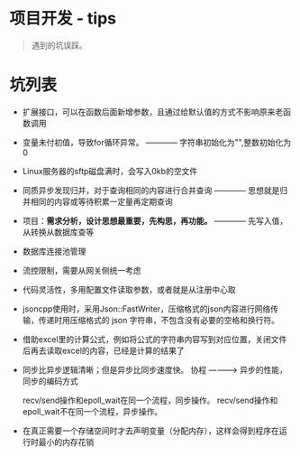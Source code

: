 # 项目开发 - tips

> 遇到的坑误踩。

# 坑列表

* 扩展接口，可以在函数后面新增参数，且通过给默认值的方式不影响原来老函数调用
* 变量未付初值，导致for循环异常。 ———— 字符串初始化为"",整数初始化为0
* Linux服务器的sftp磁盘满时，会写入0kb的空文件
* 同质异步发现归并，对于查询相同的内容进行合并查询  ———— 思想就是归并相同的内容或等待积累一定量再定期查询
* 项目：**需求分析，设计思想最重要，先构思，再功能。**   ———— 先写入值，从转换从数据库查等
* 数据库连接池管理
* 流控限制，需要从网关侧统一考虑
* 代码灵活性，多用配置文件读取参数，或者就是从注册中心取
* jsoncpp使用时，采用Json::FastWriter，压缩格式的json内容进行网络传输，传递时用压缩格式的 json 字符串，不包含没有必要的空格和换行符。
* 借助excel里的计算公式，例如将公式的字符串内容写到对应位置，关闭文件后再去读取excel的内容，已经是计算的结果了

* 同步比异步逻辑清晰；但是异步比同步速度快。
    协程 ————> 异步的性能，同步的编码方式

    recv/send操作和epoll_wait在同一个流程，同步操作。
    recv/send操作和epoll_wait不在同一个流程，异步操作。

* 在真正需要一个存储空间时才去声明变量（分配内存），这样会得到程序在运行时最小的内存花销
